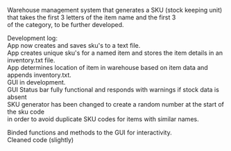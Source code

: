 Warehouse management system that generates a SKU (stock keeping unit) that takes the first 3 letters of the item name and the first 3 <br/>
of the category, to be further developed.<br/>


Development log:<br/>
App now creates and saves sku's to a text file. <br/>
App creates unique sku's for a named item and stores the item details in an inventory.txt file. <br/>
App determines location of item in warehouse based on item data and appends inventory.txt. <br/>
GUI in development. <br>
GUI Status bar fully functional and responds with warnings if stock data is absent<br/>
SKU generator has been changed to create a random number at the start of the sku code<br/>
in order to avoid duplicate SKU codes for items with similar names.<br/>

Binded functions and methods to the GUI for interactivity.<br>
Cleaned code (slightly)<br>
           
